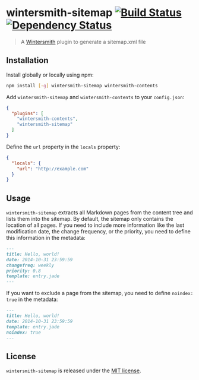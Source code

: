 # wintersmith-sitemap [![Build Status](https://travis-ci.org/xavierdutreilh/wintersmith-sitemap.svg?branch=master)](https://travis-ci.org/xavierdutreilh/wintersmith-sitemap) [![Dependency Status](https://gemnasium.com/badges/github.com/xavierdutreilh/wintersmith-sitemap.svg)](https://gemnasium.com/github.com/xavierdutreilh/wintersmith-sitemap)

> A [Wintersmith](https://github.com/jnordberg/wintersmith) plugin to generate a sitemap.xml file

## Installation

Install globally or locally using npm:

```bash
npm install [-g] wintersmith-sitemap wintersmith-contents
```

Add `wintersmith-sitemap` and `wintersmith-contents` to your `config.json`:

```json
{
  "plugins": [
    "wintersmith-contents",
    "wintersmith-sitemap"
  ]
}
```

Define the `url` property in the `locals` property:

```json
{
  "locals": {
    "url": "http://example.com"
  }
}
```

## Usage

`wintersmith-sitemap` extracts all Markdown pages from the content tree and lists them into the sitemap. By default, the sitemap only contains the location of all pages. If you need to include more information like the last modification date, the change frequency, or the priority, you need to define this information in the metadata:

```markdown
---
title: Hello, world!
date: 2014-10-31 23:59:59
changefreq: weekly
priority: 0.8
template: entry.jade
---
```

If you want to exclude a page from the sitemap, you need to define `noindex: true` in the metadata:

```markdown
---
title: Hello, world!
date: 2014-10-31 23:59:59
template: entry.jade
noindex: true
---
```

## License

`wintersmith-sitemap` is released under the [MIT license](http://en.wikipedia.org/wiki/MIT_License).
